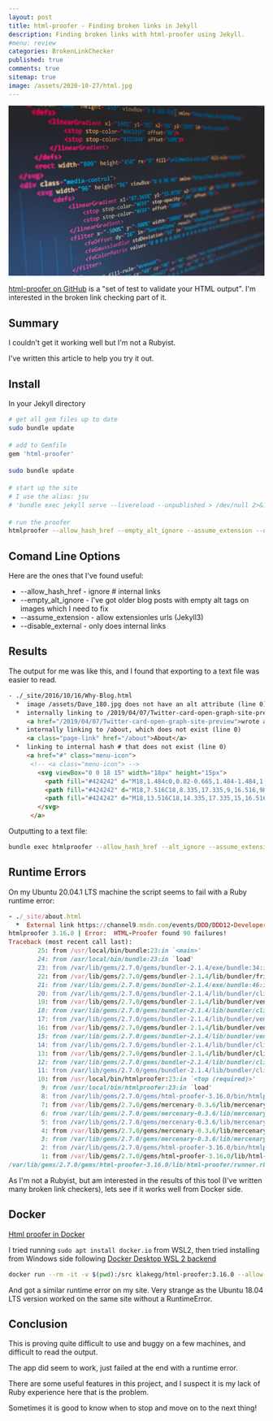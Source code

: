 ```yaml
---
layout: post
title: html-proofer - Finding broken links in Jekyll
description: Finding broken links with html-proofer using Jekyll.
#menu: review
categories: BrokenLinkChecker
published: true 
comments: true     
sitemap: true
image: /assets/2020-10-27/html.jpg
---
```


[![alt text](/assets/2020-10-27/html.jpg "Photo from florianolv on Unsplash")](https://unsplash.com/@florianolv)

[html-proofer on GitHub](https://github.com/gjtorikian/html-proofer) is a "set of test to validate your HTML output". I'm interested in the broken link checking part of it.

## Summary
I couldn't get it working well but I'm not a Rubyist.

I've written this article to help you try it out.

## Install

In your Jekyll directory

```bash
# get all gem files up to date
sudo bundle update

# add to Gemfile
gem 'html-proofer'

sudo bundle update

# start up the site
# I use the alias: jsu
# 'bundle exec jekyll serve --livereload --unpublished > /dev/null 2>&1 &

# run the proofer
htmlproofer --allow_hash_href --empty_alt_ignore --assume_extension --disable_external ./_site
```

## Comand Line Options

Here are the ones that I've found useful:

- --allow_hash_href  - ignore # internal links
- --empty_alt_ignore  - I've got older blog posts with empty alt tags on images which I need to fix
- --assume_extension  - allow extensionles urls (Jekyll3)
- --disable_external - only does internal links

## Results

The output for me was like this, and I found that exporting to a text file was easier to read.

```html
- ./_site/2016/10/16/Why-Blog.html
  *  image /assets/Dave_180.jpg does not have an alt attribute (line 0)
  *  internally linking to /2019/04/07/Twitter-card-open-graph-site-preview, which does not exist (line 0)
     <a href="/2019/04/07/Twitter-card-open-graph-site-preview">wrote a blog post on it</a>
  *  internally linking to /about, which does not exist (line 0)
     <a class="page-link" href="/about">About</a>
  *  linking to internal hash # that does not exist (line 0)
     <a href="#" class="menu-icon">
      <!-- <a class="menu-icon"> -->
        <svg viewBox="0 0 18 15" width="18px" height="15px">
          <path fill="#424242" d="M18,1.484c0,0.82-0.665,1.484-1.484,1.484H1.484C0.665,2.969,0,2.304,0,1.484l0,0C0,0.665,0.665,0,1.484,0 h15.031C17.335,0,18,0.665,18,1.484L18,1.484z"></path>
          <path fill="#424242" d="M18,7.516C18,8.335,17.335,9,16.516,9H1.484C0.665,9,0,8.335,0,7.516l0,0c0-0.82,0.665-1.484,1.484-1.484 h15.031C17.335,6.031,18,6.696,18,7.516L18,7.516z"></path>
          <path fill="#424242" d="M18,13.516C18,14.335,17.335,15,16.516,15H1.484C0.665,15,0,14.335,0,13.516l0,0 c0-0.82,0.665-1.484,1.484-1.484h15.031C17.335,12.031,18,12.696,18,13.516L18,13.516z"></path>
        </svg>
      </a>
```

Outputting to a text file:

```bash
bundle exec htmlproofer --allow_hash_href --alt_ignore --assume_extension ./_site &> links.log
```

## Runtime Errors
 
On my Ubuntu 20.04.1 LTS machine the script seems to fail with a Ruby runtime error:

```ruby
- ./_site/about.html
  *  External link https://channel9.msdn.com/events/DDD/DDD12-Developer-Day-2017/Streaming-Large-Volumes-of-Data-into-SQL failed: got a time out (response code 0)
htmlproofer 3.16.0 | Error:  HTML-Proofer found 90 failures!
Traceback (most recent call last):
        25: from /usr/local/bin/bundle:23:in `<main>'
        24: from /usr/local/bin/bundle:23:in `load'
        23: from /var/lib/gems/2.7.0/gems/bundler-2.1.4/exe/bundle:34:in `<top (required)>'
        22: from /var/lib/gems/2.7.0/gems/bundler-2.1.4/lib/bundler/friendly_errors.rb:123:in `with_friendly_errors'
        21: from /var/lib/gems/2.7.0/gems/bundler-2.1.4/exe/bundle:46:in `block in <top (required)>'
        20: from /var/lib/gems/2.7.0/gems/bundler-2.1.4/lib/bundler/cli.rb:24:in `start'
        19: from /var/lib/gems/2.7.0/gems/bundler-2.1.4/lib/bundler/vendor/thor/lib/thor/base.rb:476:in `start'
        18: from /var/lib/gems/2.7.0/gems/bundler-2.1.4/lib/bundler/cli.rb:30:in `dispatch'
        17: from /var/lib/gems/2.7.0/gems/bundler-2.1.4/lib/bundler/vendor/thor/lib/thor.rb:399:in `dispatch'
        16: from /var/lib/gems/2.7.0/gems/bundler-2.1.4/lib/bundler/vendor/thor/lib/thor/invocation.rb:127:in `invoke_command'
        15: from /var/lib/gems/2.7.0/gems/bundler-2.1.4/lib/bundler/vendor/thor/lib/thor/command.rb:27:in `run'
        14: from /var/lib/gems/2.7.0/gems/bundler-2.1.4/lib/bundler/cli.rb:476:in `exec'
        13: from /var/lib/gems/2.7.0/gems/bundler-2.1.4/lib/bundler/cli/exec.rb:28:in `run'
        12: from /var/lib/gems/2.7.0/gems/bundler-2.1.4/lib/bundler/cli/exec.rb:63:in `kernel_load'
        11: from /var/lib/gems/2.7.0/gems/bundler-2.1.4/lib/bundler/cli/exec.rb:63:in `load'
        10: from /usr/local/bin/htmlproofer:23:in `<top (required)>'
         9: from /usr/local/bin/htmlproofer:23:in `load'
         8: from /var/lib/gems/2.7.0/gems/html-proofer-3.16.0/bin/htmlproofer:11:in `<top (required)>'
         7: from /var/lib/gems/2.7.0/gems/mercenary-0.3.6/lib/mercenary.rb:19:in `program'
         6: from /var/lib/gems/2.7.0/gems/mercenary-0.3.6/lib/mercenary/program.rb:42:in `go'
         5: from /var/lib/gems/2.7.0/gems/mercenary-0.3.6/lib/mercenary/command.rb:220:in `execute'
         4: from /var/lib/gems/2.7.0/gems/mercenary-0.3.6/lib/mercenary/command.rb:220:in `each'
         3: from /var/lib/gems/2.7.0/gems/mercenary-0.3.6/lib/mercenary/command.rb:220:in `block in execute'
         2: from /var/lib/gems/2.7.0/gems/html-proofer-3.16.0/bin/htmlproofer:109:in `block (2 levels) in <top (required)>'
         1: from /var/lib/gems/2.7.0/gems/html-proofer-3.16.0/lib/html-proofer/runner.rb:51:in `run'
/var/lib/gems/2.7.0/gems/html-proofer-3.16.0/lib/html-proofer/runner.rb:176:in `print_failed_tests': \e[31mHTML-Proofer found 90 failures!\e[0m (RuntimeError)
```

As I'm not a Rubyist, but am interested in the results of this tool (I've written many broken link checkers), lets see if it works well from Docker side.

## Docker

[Html proofer in Docker](https://hub.docker.com/r/klakegg/html-proofer)

I tried running `sudo apt install docker.io` from WSL2, then tried installing from Windows side following [Docker Desktop WSL 2 backend](https://docs.docker.com/docker-for-windows/wsl/)

```bash
docker run --rm -it -v $(pwd):/src klakegg/html-proofer:3.16.0 --allow-hash-href --alt-ignore --assume_extension ./_site
```

And got a similar runtime error on my site. Very strange as the Ubuntu 18.04 LTS version worked on the same site without a RuntimeError.

## Conclusion

This is proving quite difficult to use and buggy on a few machines, and difficult to read the output.

The app did seem to work, just failed at the end with a runtime error.

There are some useful features in this project, and I suspect it is my lack of Ruby experience here that is the problem.

Sometimes it is good to know when to stop and move on to the next thing!





